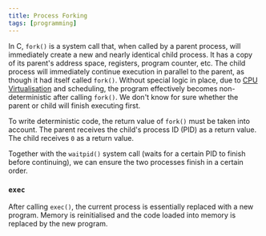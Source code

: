 ```yaml
---
title: Process Forking
tags: [programming]
---
```

In C, `fork()` is a system call that, when called by a parent process, will immediately create a new and nearly identical child process. It has a copy of its parent's address space, registers, program counter, etc. The child process will immediately continue execution in parallel to the parent, as though it had itself called `fork()`. Without special logic in place, due to [CPU Virtualisation](https://john-rodewald.github.io/blog/CPU-Virtualisation) and scheduling, the program effectively becomes non-deterministic after calling `fork()`. We don't know for sure whether the parent or child will finish executing first.

To write deterministic code, the return value of `fork()` must be taken into account. The parent receives the child's process ID (PID) as a return value. The child receives `0` as a return value.

Together with the `waitpid()` system call (waits for a certain PID to finish before continuing), we can ensure the two processes finish in a certain order.

### `exec`
After calling `exec()`, the current process is essentially replaced with a new program. Memory is reinitialised and the code loaded into memory is replaced by the new program.